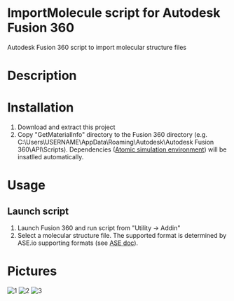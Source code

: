 # ImportMolecule script for Autodesk Fusion 360
Autodesk Fusion 360 script to import molecular structure files

# Description

# Installation 
1. Download and extract this project
1. Copy "GetMaterialInfo" directory to the Fusion 360 directory (e.g. C:\Users\USERNAME\AppData\Roaming\Autodesk\Autodesk Fusion 360\API\Scripts).
Dependencies ([Atomic simulation environment](https://wiki.fysik.dtu.dk/ase/)) will be insatlled automatically.

# Usage

## Launch script
1. Launch Fusion 360 and run script from "Utility -> Addin"
1. Select a molecular structure file. The supported format is determined by ASE.io supporting formats (see [ASE doc](https://wiki.fysik.dtu.dk/ase/ase/io/io.html)). 

# Pictures
![1](https://user-images.githubusercontent.com/30950088/204141878-608033e2-82a7-44e3-a719-4a4049962bc8.png)
![2](https://user-images.githubusercontent.com/30950088/204141880-13c0c565-594b-4b04-b56a-ae9f0f6db520.png)
![3](https://user-images.githubusercontent.com/30950088/204141885-64ad7354-a1e4-46de-afab-ff01956e543a.png)
